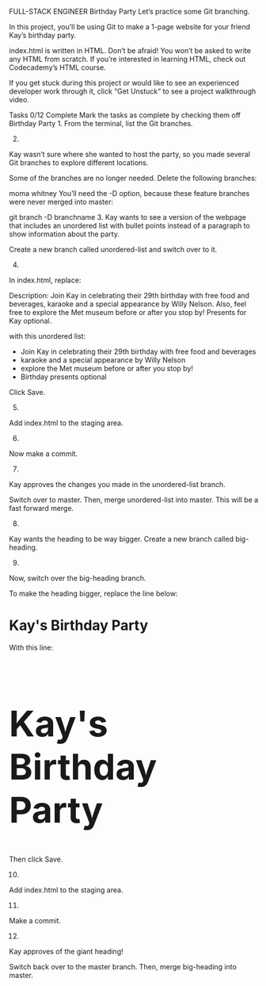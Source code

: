 FULL-STACK ENGINEER
Birthday Party
Let’s practice some Git branching.

In this project, you’ll be using Git to make a 1-page website for your friend Kay’s birthday party.

index.html is written in HTML. Don’t be afraid! You won’t be asked to write any HTML from scratch. If you’re interested in learning HTML, check out Codecademy’s HTML course.

If you get stuck during this project or would like to see an experienced developer work through it, click “Get Unstuck“ to see a project walkthrough video.

Tasks
0/12 Complete
Mark the tasks as complete by checking them off
Birthday Party
1.
From the terminal, list the Git branches.

2.
Kay wasn’t sure where she wanted to host the party, so you made several Git branches to explore different locations.

Some of the branches are no longer needed. Delete the following branches:

moma
whitney
You’ll need the -D option, because these feature branches were never merged into master:

git branch -D branchname
3.
Kay wants to see a version of the webpage that includes an unordered list with bullet points instead of a paragraph to show information about the party.

Create a new branch called unordered-list and switch over to it.

4.
In index.html, replace:

<p>Description: Join Kay in celebrating their 29th birthday with free food and beverages, karaoke and a special appearance by Willy Nelson. Also, feel free to explore the Met museum before or after you stop by! Presents for Kay optional.</p>
with this unordered list:

<ul>
    <li>Join Kay in celebrating their 29th birthday with free food and beverages</li>
    <li>karaoke and a special appearance by Willy Nelson</li>
    <li>explore the Met museum before or after you stop by!</li>
    <li>Birthday presents optional</li>
</ul>
Click Save.

5.
Add index.html to the staging area.

6.
Now make a commit.

7.
Kay approves the changes you made in the unordered-list branch.

Switch over to master. Then, merge unordered-list into master. This will be a fast forward merge.

8.
Kay wants the heading to be way bigger. Create a new branch called big-heading.

9.
Now, switch over the big-heading branch.

To make the heading bigger, replace the line below:

<h1>Kay's Birthday Party</h1>
With this line:

<h1 style="font-size: 72px">Kay's Birthday Party</h1>
Then click Save.

10.
Add index.html to the staging area.

11.
Make a commit.

12.
Kay approves of the giant heading!

Switch back over to the master branch. Then, merge big-heading into master.
